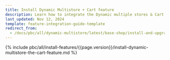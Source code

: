 ```yaml
---
title: Install Dynamic Multistore + Cart feature
description: Learn how to integrate the Dynamic multiple stores & Cart feature into a Spryker project.
last_updated: Nov 12, 2024
template: feature-integration-guide-template
redirect_from:
  - /docs/pbc/all/dynamic-multistore/latest/base-shop/install-and-upgrade/install-features/install-dynamic-multistore-cart-feature.html
---
```


{% include pbc/all/install-features/{{page.version}}/install-dynamic-multistore-the-cart-feature.md %} <!-- To edit, see /_includes/pbc/all/install-features/202311.0/install-the-dynamic-store-cms-feature.md -->
